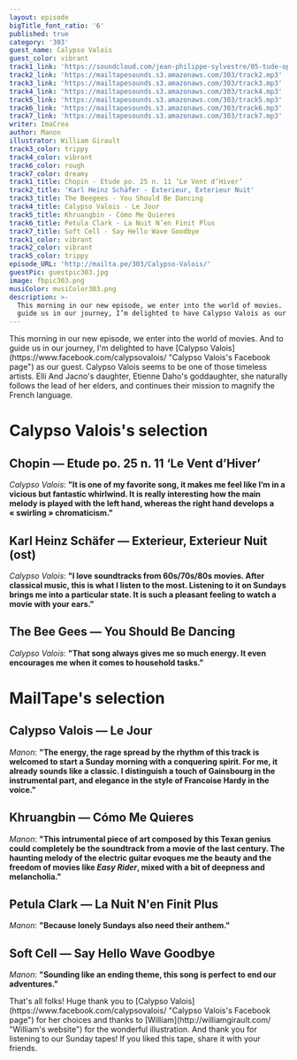 ```yaml
---
layout: episode
bigTitle_font_ratio: '6'
published: true
category: '303'
guest_name: Calypso Valois
guest_color: vibrant
track1_link: 'https://soundcloud.com/jean-philippe-sylvestre/05-tude-op-25-no-11-vent'
track2_link: 'https://mailtapesounds.s3.amazonaws.com/303/track2.mp3'
track3_link: 'https://mailtapesounds.s3.amazonaws.com/303/track3.mp3'
track4_link: 'https://mailtapesounds.s3.amazonaws.com/303/track4.mp3'
track5_link: 'https://mailtapesounds.s3.amazonaws.com/303/track5.mp3'
track6_link: 'https://mailtapesounds.s3.amazonaws.com/303/track6.mp3'
track7_link: 'https://mailtapesounds.s3.amazonaws.com/303/track7.mp3'
writer: ImaCrea
author: Manon
illustrator: William Girault
track3_color: trippy
track4_color: vibrant
track6_color: rough
track7_color: dreamy
track1_title: Chopin - Etude po. 25 n. 11 ‘Le Vent d’Hiver’
track2_title: 'Karl Heinz Schäfer - Exterieur, Exterieur Nuit'
track3_title: The Beegees - You Should Be Dancing
track4_title: Calypso Valois - Le Jour
track5_title: Khruangbin - Cómo Me Quieres
track6_title: Petula Clark - La Nuit N’en Finit Plus
track7_title: Soft Cell - Say Hello Wave Goodbye
track1_color: vibrant
track2_color: vibrant
track5_color: trippy
episode_URL: 'http://mailta.pe/303/Calypso-Valois/'
guestPic: guestpic303.jpg
image: fbpic303.png
musiColor: musiColor303.png
description: >-
  This morning in our new episode, we enter into the world of movies.  And to
  guide us in our journey, I’m delighted to have Calypso Valois as our guest.
---
```

<p id="introduction">This morning in our new episode, we enter into the world of movies. And to guide us in our journey, I'm delighted to have [Calypso Valois](https://www.facebook.com/calypsovalois/ "Calypso Valois's Facebook page") as our guest. Calypso Valois seems to be one of those timeless artists. Elli And Jacno's daughter, Etienne Daho's goddaughter, she naturally follows the lead of her elders, and continues their mission to magnify the French language.</p>


# Calypso Valois's selection


## Chopin — Etude po. 25 n. 11 ‘Le Vent d’Hiver’
_Calypso Valois_: **"**It is one of my favorite song, it makes me feel like I’m in a vicious but fantastic whirlwind. It is really interesting how the main melody is played with the left hand, whereas the right hand develops a « swirling » chromaticism.**"**

## Karl Heinz Schäfer — Exterieur, Exterieur Nuit (ost)
_Calypso Valois_: **"**I love soundtracks from 60s/70s/80s movies. After classical music, this is what I listen to the most. Listening to it on Sundays brings me into a particular state. It is such a pleasant feeling to watch a movie with your ears.**"**

## The Bee Gees — You Should Be Dancing
_Calypso Valois_: **"**That song always gives me so much energy. It even encourages me when it comes to household tasks.**"**

# MailTape's selection

## Calypso Valois — Le Jour
_Manon_: **"**The energy, the rage spread by the rhythm of this track is welcomed to start a Sunday morning with a conquering spirit. For me, it already sounds like a classic. I distinguish a touch of Gainsbourg in the instrumental part, and elegance in the style of Francoise Hardy in the voice.**"**

## Khruangbin — Cómo Me Quieres
_Manon_: **"**This intrumental piece of art composed by this Texan genius could completely be the soundtrack from a movie of the last century.
The haunting melody of the electric guitar evoques me the beauty and the freedom of movies like _Easy Rider_, mixed with a bit of deepness and melancholia.**"**

## Petula Clark — La Nuit N'en Finit Plus
_Manon_: **"**Because lonely Sundays also need their anthem.**"**

## Soft Cell — Say Hello Wave Goodbye
_Manon_: **"**Sounding like an ending theme, this song is perfect to end our adventures.**"**

<p id="outroduction">That's all folks! Huge thank you to [Calypso Valois](https://www.facebook.com/calypsovalois/ "Calypso Valois's Facebook page") for her choices and thanks to [William](http://williamgirault.com/ "William's website") for the wonderful illustration. And thank you for listening to our Sunday tapes! If you liked this tape, share it with your friends.</p>
